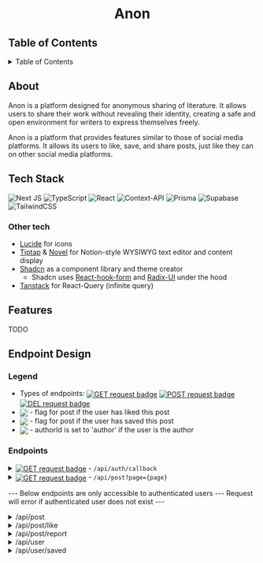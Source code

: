 <h1 align='center'>Anon</h1>

## Table of Contents
<details>
   <summary>Table of Contents</summary>
   <ol>
      <li>
         <a href='#about'>about</a>
      </li>
      <li>
         <a href='#tech'>tech stack</a>
      </li>
      <li>
         <a href='#features'>features</a>
      </li>
      <li>
         <a href='#endpoints'>endpoint design</a>
      </li>
   </ol>
</details>


## About
<div id='about'></div>
Anon is a platform designed for anonymous sharing of literature. It allows users to share their work without revealing their identity, creating a safe and open environment for writers to express themselves freely.

Anon is a platform that provides features similar to those of social media platforms. It allows its users to like, save, and share posts, just like they can on other social media platforms.

## Tech Stack
<div id='tech'></div>

![Next JS](https://img.shields.io/badge/Next-black?style=for-the-badge&logo=next.js&logoColor=white)
![TypeScript](https://img.shields.io/badge/typescript-%23007ACC.svg?style=for-the-badge&logo=typescript&logoColor=white)
![React](https://img.shields.io/badge/react-%2320232a.svg?style=for-the-badge&logo=react&logoColor=%2361DAFB)
![Context-API](https://img.shields.io/badge/Context--Api-000000?style=for-the-badge&logo=react)
![Prisma](https://img.shields.io/badge/Prisma-3982CE?style=for-the-badge&logo=Prisma&logoColor=white)
![Supabase](https://img.shields.io/badge/Supabase-3ECF8E?style=for-the-badge&logo=supabase&logoColor=white)
![TailwindCSS](https://img.shields.io/badge/tailwindcss-%2338B2AC.svg?style=for-the-badge&logo=tailwind-css&logoColor=white)

### Other tech
- <a href='https://lucide.dev/' target='_blank' >Lucide</a> for icons
- <a href='https://tiptap.dev/' target='_blank'>Tiptap</a> & <a href='https://novel.sh/' target='_blank'>Novel</a> for Notion-style WYSIWYG text editor and content display
- <a href='https://ui.shadcn.com/' target='_blank'>Shadcn</a> as a component library and theme creator
   - Shadcn uses <a href='https://react-hook-form.com/' target='_blank'>React-hook-form</a> and <a href='https://www.radix-ui.com/' target='_blank'>Radix-UI</a> under the hood
- <a href='https://tanstack.com/' target='_blank'>Tanstack</a> for React-Query (infinite query)

## Features
<div id='features'></div>
TODO

## Endpoint Design
<div id='endpoints'></div>

### Legend
- Types of endpoints: <a href='#'><img align='center' src='https://img.shields.io/badge/GET-green' alt='GET request badge'/></a>
                      <a href='#'><img align='center' src='https://img.shields.io/badge/POST-blue' alt='POST request badge'/></a>
                      <a href='#'><img align='center' src='https://img.shields.io/badge/DEL-red' alt='DEL request badge'/></a>
- <a href='#'><img align='center' src='https://img.shields.io/badge/Liked-orange'/></a> - flag for post if the user has liked this post
- <a href='#'><img align='center' src='https://img.shields.io/badge/Saved-purple'/></a> - flag for post if the user has saved this post
- <a href='#'><img align='center' src='https://img.shields.io/badge/Author-teal'/></a> - authorId is set to 'author' if the user is the author

### Endpoints

<details>
   <summary>
      <a href='#'><img align='center' src='https://img.shields.io/badge/GET-green' alt='GET request badge'/></a>
      - <code>/api/auth/callback</code>
   </summary>
   <p>
      Callback endpoint to authenticate user from an external provider (Google OAuth) <br/>
      Redirects the user to <code>/</code>
   </p>
</details>

<details>
   <summary>
      <a href='#'><img align='center' src='https://img.shields.io/badge/GET-green' alt='GET request badge'/></a>
      - <code>/api/post?page={page}</code>
   </summary>
   <br/>
   <code>params: { page: number }</code>
   <p>
      Returns the page of posts, each page is limited to 50 posts <br/>
      Page is defaulted to 0 if param doesn't exist <br/>
      <a href='#'><img align='center' src='https://img.shields.io/badge/Liked-orange'/></a>
      <a href='#'><img align='center' src='https://img.shields.io/badge/Saved-purple'/></a>
      <a href='#'><img align='center' src='https://img.shields.io/badge/Author-teal'/></a>
      <br/>
      Return data:
   
      {
         id: string,
         createdAt: Date,
         content: JsonValue(object),
         likes: number,
         reports: number,
         authorId: string,
         liked?: string | null,
         saved?: string | null
      }[]
   </p>
</details>

--- Below endpoints are only accessible to authenticated users --- Request will error if authenticated user does not exist ---

<details>
   <summary>/api/post</summary>
   <details>
   <summary>
      <a href='#'><img align='center' src='https://img.shields.io/badge/POST-blue' alt='POST request badge'/></a>
      - <code>/api/post</code>
   </summary>
   <p>
      Creates a post <br/>
      Req.body:
      
      {
         content: JsonValue(object)
      }
      
      # JsonValue is the content value derived from tiptap/novel.sh - expected format: { type: 'doc', content: [] }

   The other fields are defaulted by the database.
   </p>
   </details>
   
   <details>
      <summary>
         <a href='#'><img align='center' src='https://img.shields.io/badge/DEL-red' alt='DEL request badge'/></a>
         - <code>/api/post?id={postId}</code>
      </summary>
      <br/>
      <code>params: { id: string }</code>
      <p>
         Deletes a post, must be the author of the post to delete. <br/>
         Params must contain the id of the post to delete, the author and params is validated on the client-side.
      </p>
   </details>
</details>

<details>
   <summary>/api/post/like</summary>
   <details>
   <summary>
      <a href='#'><img align='center' src='https://img.shields.io/badge/POST-blue' alt='POST request badge'/></a>
      - <code>/api/post/like/[id]</code>
   </summary>
   <p>
      Creates a like record and increments the <i>likes</i> field for post with <strong>postId</strong>
      <br/>
      Return data:

      {
         id: string,
         userId: string,
         postId: string,
         createdAt: Date
      }
      
      # will revalidatePath('/', 'layout') to refetch on next reload
   </p>
   </details>
   
   <details>
   <summary>
      <a href='#'><img align='center' src='https://img.shields.io/badge/DEL-red' alt='DEL request badge'/></a>
      - <code>/api/post/like/[id]?record={recordId}</code>
   </summary>
   <br/>
   <code>params: { record: string }</code>
   <p>
      Deletes the record of the like and decrements the <i>likes</i> field for post with <strong>postId</strong>

      # recordId is the id of the record when a user 'likes' a post
         
   </p>
   </details>
</details>

<details>
   <summary>/api/post/report</summary>
   <details>
   <summary>
      <a href='#'><img align='center' src='https://img.shields.io/badge/POST-blue' alt='POST request badge'/></a>
      - <code>/api/post/report/[id]</code>
   </summary>
   <p>
      Creates a record of a report for a post <br/>
      Req.body:

      {
         reason: string
      }
      
      # Reports are unique, a user may only report a unique post once. @@unique [userId, postId]
      # will revalidatePath('/', 'layout') to refetch on next reload
      
   </p>
   </details>
</details>

<details>
   <summary>/api/user</summary>
   <details>
   <summary>
      <a href='#'><img align='center' src='https://img.shields.io/badge/GET-green' alt='GET request badge'/></a>
      - <code>/api/user?page={page}</code>
   </summary>
   <br/>
   <code>params: { page: number }</code>
   <p>
      Returns the page of posts that the user has created, each page is limited to 50 posts <br/>
      Page is defaulted to 0 if param doesn't exist <br/>
      <a href='#'><img align='center' src='https://img.shields.io/badge/Liked-orange'/></a>
      <a href='#'><img align='center' src='https://img.shields.io/badge/Saved-purple'/></a>
      <a href='#'><img align='center' src='https://img.shields.io/badge/Author-teal'/></a>
      <br/>
      Return data:
   
      {
         id: string,
         createdAt: Date,
         content: JsonValue(object),
         likes: number,
         reports: number,
         authorId: 'author',
         liked?: string | null,
         saved?: string | null
      }[] 
      # authorId is defaulted here to 'author' because all posts are expected to be the user's
   </p>
   </details>
</details>

<details>
   <summary>/api/user/saved</summary>
   <details>
   <summary>
      <a href='#'><img align='center' src='https://img.shields.io/badge/GET-green' alt='GET request badge'/></a>
      - <code>/api/user/saved?page={page}</code>
   </summary>
   <br/>
   <code>params: { page: number }</code>
    <p>
      Returns the page of posts that the user has saved, each page is limited to 50 posts <br/>
      Page is defaulted to 0 if param doesn't exist <br/>
      <a href='#'><img align='center' src='https://img.shields.io/badge/Liked-orange'/></a>
      <a href='#'><img align='center' src='https://img.shields.io/badge/Saved-purple'/></a>
      <a href='#'><img align='center' src='https://img.shields.io/badge/Author-teal'/></a>
      <br/>
      Return data:
   
      {
         id: string,
         createdAt: Date,
         content: JsonValue(object),
         likes: number,
         reports: number,
         authorId: string,
         liked?: string | null,
         saved?: string | null
      }[]         
   </p>
   </details>
   <details>
   <summary>
      <a href='#'><img align='center' src='https://img.shields.io/badge/POST-blue' alt='POST request badge'/></a>
      - <code>/api/user/saved/[id]</code>
   </summary>
   <p>
      Creates a record for a saved post <br/>
      Return data: 

      {
         id: string,
         userId: string,
         postId: string,
         createdAt: Date
      }
      # saved records are unique, a user may only save a post once. @@unique [userId, postId]
   </p>
   </details>
   <details>
   <summary>
      <a href='#'><img align='center' src='https://img.shields.io/badge/DEL-red' alt='DEL request badge'/></a>
      - <code>/api/user/saved/[id]?record={recordId}</code>
   </summary> 
   <br/>
   <code>params: { record: string }</code>
   <p>
      Deletes the record of the saved post

      # recordId is the id of the record when a user 'saves' a post
   </p>
   </details>
</details>
